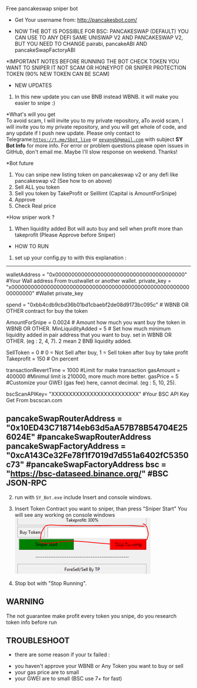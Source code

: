 

Free pancakeswap sniper bot
* Get Your username from: http://pancakesbot.com/

* NOW THE BOT IS POSSIBLE FOR BSC: PANCAKESWAP (DEFAULT)
  YOU CAN USE TO ANY DEFI SAME UNISWAP V2 AND PANCAKESWAP V2, BUT YOU NEED TO CHANGE pairabi, pancakeABI AND pancakeSwapFactoryABI

 
*IMPORTANT NOTES BEFORE RUNNING THE BOT
 CHECK TOKEN YOU WANT TO SNIPER IT NOT SCAM OR HONEYPOT OR SNIPER PROTECTION TOKEN (90% NEW TOKEN CAN BE SCAM)

* NEW UPDATES
1. In this new update you can use BNB instead WBNB. it will make you easier to snipe :)

*What's will you get</br>
To avoid scam, I will invite you to my private repository, aTo avoid scam, I will invite you to my private repository, and you will get whole of code, and any update if I push new update. Please only contact to Telegrame:<code>https://t.me/Sbot_live</code> or <code>eeyang5@gmail.com</code> with subject <b>SY Bot Info</b> for more info. For error or problem questions please open issues in GitHub, don't email me. Maybe I'll slow response on weekend. Thanks!

*Bot future
1. You can snipe new listing token on pancakeswap v2 or any defi like pancakeswap v2 (See how to on above)
2. Sell ALL you token 
3. Sell you token by TakeProfit or Selllimt (Capital is AmountForSnipe)
3. Approve 
4. Check Real price

*How sniper work ?
1. When liquidity added Bot will auto buy and sell when profit more than takeprofit (Please Approve before Sniper)


* HOW TO RUN
1. set up your config.py to with this explanation : 
----------------------------------------------------------
walletAddress = "0x0000000000000000000000000000000000000000"                     #Your Wall address From trustwallet or another wallet.
private_key = "x000000000000000000000000000000000000000000000000000000000000000" #Wallet private_key

spend = "0xbb4cdb9cbd36b01bd1cbaebf2de08d9173bc095c"  # WBNB OR OTHER contract for buy the token

AmountForSnipe = 0.0024  # Amount how much you want buy the token in WBNB OR OTHER.
MinLiquidityAdded = 5  # Set how much minimum liquidity added in pair address that you want to buy. set in WBNB OR OTHER. (eg : 2, 4, 7). 2 mean 2 BNB liquidity added.

SellToken = 0   # 0 = Not Sell after buy, 1 = Sell token after buy by take profit
Takeprofit = 150 # On percent

transactionRevertTime = 1000 #Limit for make transaction
gasAmount = 400000 #Minimul limit is 210000, more much more better.
gasPrice = 5 #Customize your GWEI (gas fee) here, cannot decimal. (eg : 5, 10, 25).

bscScanAPIKey= "XXXXXXXXXXXXXXXXXXXXXXXXX" #Your BSC API Key Get From bscscan.com

pancakeSwapRouterAddress = "0x10ED43C718714eb63d5aA57B78B54704E256024E"          #pancakeSwapRouterAddress
pancakeSwapFactoryAddress = "0xcA143Ce32Fe78f1f7019d7d551a6402fC5350c73"         #pancakeSwapFactoryAddress
bsc = "https://bsc-dataseed.binance.org/"                                        #BSC JSON-RPC
-------------------------------------------------

2. run with <code>SY_Bot.exe</code> include Insert and console windows.

3. Insert Token Contract you want to sniper, than press "Sniper Start" You will see any working on console windows<br>
   <img src="./assets/02.PNG">
   
8. Stop bot with "Stop Running".

## WARNING
The not guarantee make profit every token you snipe, do you research token info before run

## TROUBLESHOOT
* there are some reason if your tx failed :
- you haven't approve your WBNB or Any Token you want to buy or sell
- your gas price are to small
- your GWEI are to small (BSC use 7+ for fast)
